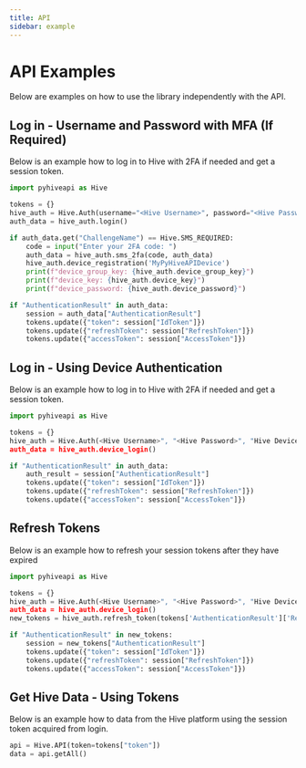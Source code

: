 ```yaml
---
title: API
sidebar: example
---
```

# API Examples

Below are examples on how to use the library independently with the API.

## Log in - Username and Password with MFA (If Required)

Below is an example how to log in to Hive with 2FA if needed
and get a session token.

```Python
import pyhiveapi as Hive

tokens = {}
hive_auth = Hive.Auth(username="<Hive Username>", password="<Hive Password>")
auth_data = hive_auth.login()

if auth_data.get("ChallengeName") == Hive.SMS_REQUIRED:
    code = input("Enter your 2FA code: ")
    auth_data = hive_auth.sms_2fa(code, auth_data)
    hive_auth.device_registration('MyPyHiveAPIDevice')
    print(f"device_group_key: {hive_auth.device_group_key}")
    print(f"device_key: {hive_auth.device_key}")
    print(f"device_password: {hive_auth.device_password}")

if "AuthenticationResult" in auth_data:
    session = auth_data["AuthenticationResult"]
    tokens.update({"token": session["IdToken"]})
    tokens.update({"refreshToken": session["RefreshToken"]})
    tokens.update({"accessToken": session["AccessToken"]})

```


## Log in - Using Device Authentication

Below is an example how to log in to Hive with 2FA if needed
and get a session token.

```Python
import pyhiveapi as Hive

tokens = {}
hive_auth = Hive.Auth(<Hive Username>", "<Hive Password>", "Hive Device Group Key>", "<Hive Device Key>", "<Hive Device Password>")
auth_data = hive_auth.device_login()

if "AuthenticationResult" in auth_data:
    auth_result = session["AuthenticationResult"]
    tokens.update({"token": session["IdToken"]})
    tokens.update({"refreshToken": session["RefreshToken"]})
    tokens.update({"accessToken": session["AccessToken"]})
```


## Refresh Tokens

Below is an example how to refresh your session tokens
after they have expired

```Python
import pyhiveapi as Hive

tokens = {}
hive_auth = Hive.Auth(<Hive Username>", "<Hive Password>", "Hive Device Group Key>", "<Hive Device Key>", "<Hive Device Password>")
auth_data = hive_auth.device_login()
new_tokens = hive_auth.refresh_token(tokens['AuthenticationResult']['RefreshToken'])

if "AuthenticationResult" in new_tokens:
    session = new_tokens["AuthenticationResult"]
    tokens.update({"token": session["IdToken"]})
    tokens.update({"refreshToken": session["RefreshToken"]})
    tokens.update({"accessToken": session["AccessToken"]})
```

## Get Hive Data - Using Tokens

Below is an example how to data from the Hive platform
using the session token acquired from login.

```Python
api = Hive.API(token=tokens["token"])
data = api.getAll()
```
